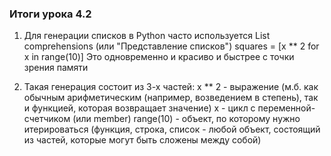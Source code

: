 ### Итоги урока 4.2 ###
1. Для генерации списков в Python часто используется List comprehensions (или "Представление списков")
    squares = [x ** 2 for x in range(10)]
    Это одновременно и красиво и быстрее с точки зрения памяти
    
2. Такая генерация состоит из 3-х частей:
    х ** 2 - выражение (м.б. как обычным арифметическим (например, возведением в степень), так и функцией, 
            которая возвращает значение)
    x - цикл с переменной-счетчиком (или member)
    range(10) - объект, по которому нужно итерироваться (функция, строка, список - любой объект, состоящий из частей, которые 
                могут быть сложены между собой)